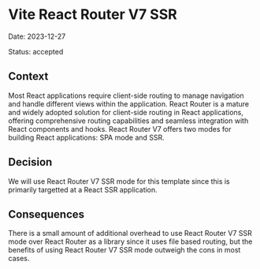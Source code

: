 # Vite React Router V7 SSR

Date: 2023-12-27

Status: accepted

## Context

Most React applications require client-side routing to manage navigation and handle different views within the application. React Router is a mature and widely adopted solution for client-side routing in React applications, offering comprehensive routing capabilities and seamless integration with React components and hooks. React Router V7 offers two modes for building React applications: SPA mode and SSR.

## Decision

We will use React Router V7 SSR mode for this template since this is primarily targetted at a React SSR application.

## Consequences

There is a small amount of additional overhead to use React Router V7 SSR mode over React Router as a library since it uses file based routing, but the benefits of using React Router V7 SSR mode outweigh the cons in most cases.
